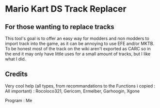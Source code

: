 # Mario Kart DS Track Replacer

## For those wanting to replace tracks

This tool's goal is to offer an easy way for modders and non modders to import track into the game, as it can be annoying to use EFE and/or MKTB. To be honest most of the track on the wiki aren't exported as CARC so in the end it may only have little uses for a small amount of tracks, but I like what I did.

## Credits

Very cool help (all types, from recommandations to the Functions i copied : All important) : Rocoloco321, Gericom, Ermelber, Garhoogin, Xgone

Program : Me
